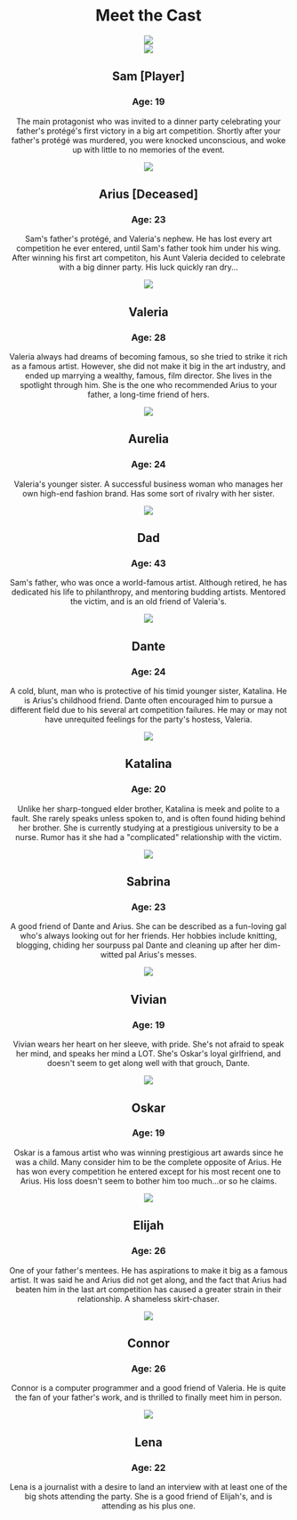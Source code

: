 <center>

# Meet the Cast
<img src="/assets/Suspects.png">
<br>

<img src="/assets/portraits/Sam.png">
<br>

## Sam [Player]
### Age: 19
The main protagonist who was invited to a dinner party celebrating your father's protégé's first victory in a big art competition. Shortly after your father's protégé was murdered, you were knocked unconscious, and woke up with little to no memories of the event.
<br>


<img src="/assets/busts/Arius/AriusPortraitBW.png">

## Arius [Deceased]
### Age: 23
Sam's father's protégé, and Valeria's nephew. He has lost every art competition he ever entered, until Sam's father took him under his wing. After winning his first art competiton, his Aunt Valeria decided to celebrate with a big dinner party. His luck quickly ran dry...
<br>


<img src="/assets/portraits/Valeria.png">

## Valeria
### Age: 28
Valeria always had dreams of becoming famous, so she tried to strike it rich as a famous artist. However, she did not make it big in the art industry, and ended up marrying a wealthy, famous, film director. She lives in the spotlight through him. She is the one who recommended Arius to your father, a long-time friend of hers.
<br>

<img src="/assets/portraits/Aurelia.png">

## Aurelia
### Age: 24
Valeria's younger sister. A successful business woman who manages her own high-end fashion brand. Has some sort of rivalry with her sister. 
<br>

<img src="/assets/portraits/Dad.png">

## Dad
### Age: 43
Sam's father, who was once a world-famous artist. Although retired, he has dedicated his life to philanthropy, and mentoring budding artists. Mentored the victim, and is an old friend of Valeria's.
<br>

<img src="/assets/portraits/Dante.png">

## Dante
### Age: 24
A cold, blunt, man who is protective of his timid younger sister, Katalina. He is Arius's childhood friend. Dante often encouraged him to pursue a different field due to his several art competition failures. He may or may not have unrequited feelings for the party's hostess, Valeria.
<br>

<img src="/assets/portraits/Katalina.png">

## Katalina
### Age: 20
Unlike her sharp-tongued elder brother, Katalina is meek and polite to a fault. She rarely speaks unless spoken to, and is often found hiding behind her brother. She is currently studying at a prestigious university to be a nurse. Rumor has it she had a "complicated" relationship with the victim.
<br>

<img src="/assets/portraits/Sabrina.png">

## Sabrina
### Age: 23
A good friend of Dante and Arius. She can be described as a fun-loving gal who's always looking out for her friends. Her hobbies include knitting, blogging, chiding her sourpuss pal Dante and cleaning up after her dim-witted pal Arius's messes.
<br>

<img src="/assets/portraits/Vivian.png">

## Vivian
### Age: 19
Vivian wears her heart on her sleeve, with pride. She's not afraid to speak her mind, and speaks her mind a LOT. She's Oskar's loyal girlfriend, and doesn't seem to get along well with that grouch, Dante.
<br>

<img src="/assets/portraits/Oskar.png">

## Oskar
### Age: 19
Oskar is a famous artist who was winning prestigious art awards since he was a child. Many consider him to be the complete opposite of Arius. He has won every competition he entered except for his most recent one to Arius. His loss doesn't seem to bother him too much...or so he claims.
<br>

<img src="/assets/portraits/Elijah.png">

## Elijah
### Age: 26
One of your father's mentees. He has aspirations to make it big as a famous artist. It was said he and Arius did not get along, and the fact that Arius had beaten him in the last art competition has caused a greater strain in their relationship. A shameless skirt-chaser.
<br>

<img src="/assets/portraits/Connor.png">

## Connor
### Age: 26
Connor is a computer programmer and a good friend of Valeria. He is quite the fan of your father's work, and is thrilled to finally meet him in person.
<br>

<img src="/assets/portraits/Lena.png">

## Lena
### Age: 22
Lena is a journalist with a desire to land an interview with at least one of the big shots attending the party. She is a good friend of Elijah's, and is attending as his plus one.








</center>